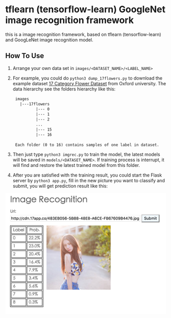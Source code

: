 # tflearn (tensorflow-learn) GoogleNet image recognition framework


this is a image recognition framework, based on tflearn (tensorflow-learn) and GoogLeNet image recognition model.

## How To Use

1. Arrange your own data set in `images/<DATASET_NAME>/<LABEL_NAME>`
2. For example, you could do `python3 dump_17flowers.py` to download  the example dataset [17 Category Flower Dataset](a2) from Oxford university. The data hierarchy see the folders hierarchy like this:
   
   ```
    images  
      |---17flowers  
             |--- 0  
             |--- 1  
             |--- 2  
             ...
             |--- 15  
             |--- 16  
             
    Each folder (0 to 16) contains samples of one label in dataset.
   ```

3. Then just type `python3 imgrec.py` to train the model, the latest models will be saved in `models/<DATASET_NAME>`. If training process is interrupt, it will find and restore the latest trained model from this folder.
   
4. After you are satisfied with the training result, you could start the Flask server by `python3 app.py`, fill in the new picture you want to classify and submit, you will get prediction result like this:

![webapp.png](webapp.png)


[a1]: https://github.com/tflearn/tflearn/blob/master/examples/images/googlenet.py
[a2]: http://www.robots.ox.ac.uk/~vgg/data/flowers/17/
